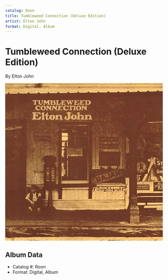 ```yaml
---
catalog: Roon
title: Tumbleweed Connection (Deluxe Edition)
artist: Elton John
format: Digital, Album
---
```


# Tumbleweed Connection (Deluxe Edition)

By Elton John

![](../../assets/albumcovers/Elton_John-Tumbleweed_Connection_Deluxe_Edition.png)

## Album Data

- Catalog #: Roon
- Format: Digital, Album

